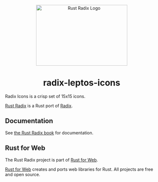 <p align="center">
    <a href="../../../logo.svg">
        <img src="../../../logo.svg" width="300" height="200" alt="Rust Radix Logo">
    </a>
</p>

<h1 align="center">radix-leptos-icons</h1>

Radix Icons is a crisp set of 15x15 icons.

[Rust Radix](https://github.com/RustForWeb/radix) is a Rust port of [Radix](https://www.radix-ui.com/primitives).

## Documentation

See [the Rust Radix book](https://radix.rustforweb.org/) for documentation.

## Rust for Web

The Rust Radix project is part of [Rust for Web](https://github.com/RustForWeb).

[Rust for Web](https://github.com/RustForWeb) creates and ports web libraries for Rust. All projects are free and open source.
